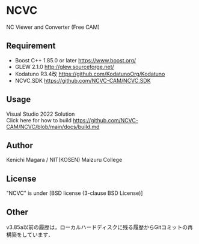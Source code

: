 # NCVC
NC Viewer and Converter (Free CAM)

## Requirement
* Boost C++ 1.85.0 or later <https://www.boost.org/>
* GLEW 2.1.0 <http://glew.sourceforge.net/>
* Kodatuno R3.4改 <https://github.com/KodatunoOrg/Kodatuno>
* NCVC.SDK <https://github.com/NCVC-CAM/NCVC.SDK>

## Usage
Visual Studio 2022 Solution  
Click here for how to build <https://github.com/NCVC-CAM/NCVC/blob/main/docs/build.md>

## Author
Kenichi Magara / NIT(KOSEN) Maizuru College

## License
"NCVC" is under [BSD license (3-clause BSD License)]

## Other
v3.85a以前の履歴は，ローカルハードディスクに残る履歴からGitコミットの再構築をしています．

